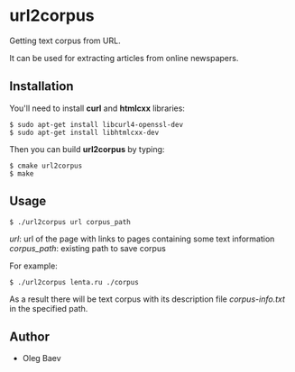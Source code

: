 # url2corpus

Getting text corpus from URL.

It can be used for extracting articles from online newspapers.

## Installation

You'll need to install **curl** and **htmlcxx** libraries:

    $ sudo apt-get install libcurl4-openssl-dev
    $ sudo apt-get install libhtmlcxx-dev

Then you can build **url2corpus** by typing:

    $ cmake url2corpus
    $ make

## Usage

    $ ./url2corpus url corpus_path

*url*: url of the page with links to pages containing some text information  
*corpus_path*: existing path to save corpus

For example:

    $ ./url2corpus lenta.ru ./corpus

As a result there will be text corpus with its description file *corpus-info.txt* in the specified path.

## Author

* Oleg Baev
